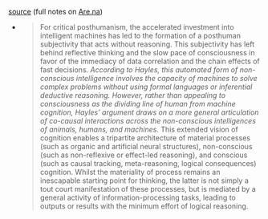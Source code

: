 [source](https://technosphere-magazine.hkw.de/p/27b96c50-1708-11e7-8e2c-df8794815e93)
(full notes on [Are.na](https://www.are.na/block/1528154))

* > For critical posthumanism, the accelerated investment into intelligent machines has led to the formation of a posthuman subjectivity that acts without reasoning. This subjectivity has left behind reflective thinking and the slow pace of consciousness in favor of the immediacy of data correlation and the chain effects of fast decisions. *According to Hayles, this automated form of non-conscious intelligence involves the capacity of machines to solve complex problems without using formal languages or inferential deductive reasoning. However, rather than appealing to consciousness as the dividing line of human from machine cognition, Hayles’ argument draws on a more general articulation of co-causal interactions across the non-conscious intelligences of animals, humans, and machines.* This extended vision of cognition enables a tripartite architecture of material processes (such as organic and artificial neural structures), non-conscious (such as non-reflexive or effect-led reasoning), and conscious (such as causal tracking, meta-reasoning, logical consequences) cognition. Whilst the materiality of process remains an inescapable starting point for thinking, the latter is not simply a tout court manifestation of these processes, but is mediated by a general activity of information-processing tasks, leading to outputs or results with the minimum effort of logical reasoning.
